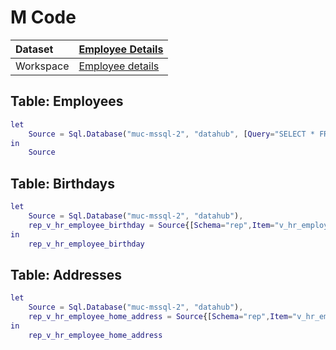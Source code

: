 



# M Code

|Dataset|[Employee Details](./../Employee-Details.md)|
| :--- | :--- |
|Workspace|[Employee details](../../Workspaces/Employee-details.md)|

## Table: Employees


```m
let
    Source = Sql.Database("muc-mssql-2", "datahub", [Query="SELECT * FROM [datahub].[rep].[v_hr_employee_active]#(lf)UNION#(lf)SELECT * FROM [datahub].[rep].[v_hr_employee_future]"])
in
    Source
```


## Table: Birthdays


```m
let
    Source = Sql.Database("muc-mssql-2", "datahub"),
    rep_v_hr_employee_birthday = Source{[Schema="rep",Item="v_hr_employee_birthday"]}[Data]
in
    rep_v_hr_employee_birthday
```


## Table: Addresses


```m
let
    Source = Sql.Database("muc-mssql-2", "datahub"),
    rep_v_hr_employee_home_address = Source{[Schema="rep",Item="v_hr_employee_home_address"]}[Data]
in
    rep_v_hr_employee_home_address
```

